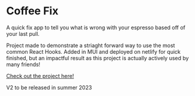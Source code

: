 # Coffee Fix

A quick fix app to tell you what is wrong with your espresso based off of your last pull. 

Project made to demonstrate a striaght forward way to use the most common React Hooks. Added in MUI and deployed on netlify for quick finished, but an impactful result as this project is actually actively used by many friends!

[Check out the project here!](https://coffee-fix.netlify.app/)

V2 to be released in summer 2023
